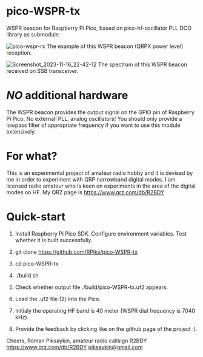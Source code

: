# pico-WSPR-tx
WSPR beacon for Raspberry Pi Pico, based on pico-hf-oscillator PLL DCO library as submodule.

![pico-wspr-rx](https://github.com/RPiks/pico-WSPR-tx/assets/47501785/a69103e7-d766-4554-b288-aa0f82a74da9)
The example of this WSPR beacon (QRPX power level) reception.

![Screenshot_2023-11-16_22-42-12](https://github.com/RPiks/pico-WSPR-tx/assets/47501785/dcc20f80-17c8-4c37-84e6-c162bffd8bbb)
The spectrum of this WSPR beacon received on SSB transceiver.

# *NO* additional hardware
The WSPR beacon provides the output signal on the GPIO pin of Raspberry Pi Pico. No externall PLL, analog oscillators!
You should only provide a lowpass filter of appropriate frequency if you want to use this module extensively.

# For what?
This is an experimental project of amateur radio hobby and it is devised by me in order to experiment with QRP narrowband digital modes.
I am licensed radio amateur who is keen on experiments in the area of the digital modes on HF. 
My QRZ page is https://www.qrz.com/db/R2BDY

# Quick-start
1. Install Raspberry Pi Pico SDK. Configure environment variables. Test whether it is built successfully.

2. git clone https://github.com/RPiks/pico-WSPR-tx
3. cd pico-WSPR-tx
4. ./build.sh
5. Check whether output file ./build/pico-WSPR-tx.uf2 appears.

6. Load the .uf2 file (2) into the Pico.

7. Initialy the operating HF band is 40 meter (WSPR dial frequency is 7040 kHz).

8. Provide the feedback by clicking like on the github page of the project :).

Cheers,
Roman Piksaykin, amateur radio callsign R2BDY
https://www.qrz.com/db/R2BDY
piksaykin@gmail.com
